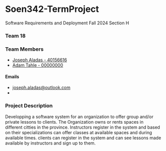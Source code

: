 # Soen342-TermProject
Software Requirements and Deployment Fall 2024 Section H

### Team 18

### Team Members
- [Joseph Aladas - 40156616](https://github.com/JosephAladas) 
- [Adam Tahle - 00000000](https://github.com/)
  
#### Emails
- joseph.aladas@outlook.com
- 

### Project Description
Developping a software system for an organization to offer group and/or private lessons to clients.
The Organization owns or rents spaces in different citties in the province.
Instructors register in the system and based on their specializations can offer classes at available spaces and during available times.
clients can register in the system and can see lessons made available by instructors and sign up to them.
